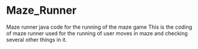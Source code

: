 # Maze_Runner
Maze runner java code for the running of the maze game
This is the coding of maze runner used for the running of user moves in maze and checking several other things in it.
